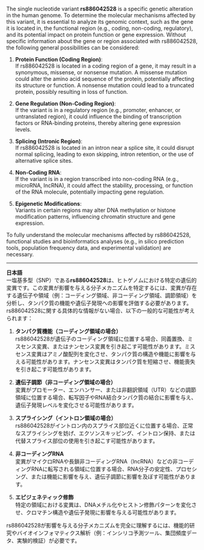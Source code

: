 The single nucleotide variant **rs886042528** is a specific genetic alteration in the human genome. To determine the molecular mechanisms affected by this variant, it is essential to analyze its genomic context, such as the gene it is located in, the functional region (e.g., coding, non-coding, regulatory), and its potential impact on protein function or gene expression. Without specific information about the gene or region associated with rs886042528, the following general possibilities can be considered:

1. **Protein Function (Coding Region)**:  
   If rs886042528 is located in a coding region of a gene, it may result in a synonymous, missense, or nonsense mutation. A missense mutation could alter the amino acid sequence of the protein, potentially affecting its structure or function. A nonsense mutation could lead to a truncated protein, possibly resulting in loss of function.

2. **Gene Regulation (Non-Coding Region)**:  
   If the variant is in a regulatory region (e.g., promoter, enhancer, or untranslated region), it could influence the binding of transcription factors or RNA-binding proteins, thereby altering gene expression levels.

3. **Splicing (Intronic Region)**:  
   If rs886042528 is located in an intron near a splice site, it could disrupt normal splicing, leading to exon skipping, intron retention, or the use of alternative splice sites.

4. **Non-Coding RNA**:  
   If the variant is in a region transcribed into non-coding RNA (e.g., microRNA, lncRNA), it could affect the stability, processing, or function of the RNA molecule, potentially impacting gene regulation.

5. **Epigenetic Modifications**:  
   Variants in certain regions may alter DNA methylation or histone modification patterns, influencing chromatin structure and gene expression.

To fully understand the molecular mechanisms affected by rs886042528, functional studies and bioinformatics analyses (e.g., in silico prediction tools, population frequency data, and experimental validation) are necessary.

---

**日本語**  
一塩基多型（SNP）である**rs886042528**は、ヒトゲノムにおける特定の遺伝的変異です。この変異が影響を与える分子メカニズムを特定するには、変異が存在する遺伝子や領域（例：コーディング領域、非コーディング領域、調節領域）を分析し、タンパク質の機能や遺伝子発現への影響を評価する必要があります。rs886042528に関する具体的な情報がない場合、以下の一般的な可能性が考えられます：

1. **タンパク質機能（コーディング領域の場合）**  
   rs886042528が遺伝子のコーディング領域に位置する場合、同義置換、ミスセンス変異、またはナンセンス変異を引き起こす可能性があります。ミスセンス変異はアミノ酸配列を変化させ、タンパク質の構造や機能に影響を与える可能性があります。ナンセンス変異はタンパク質を短縮させ、機能喪失を引き起こす可能性があります。

2. **遺伝子調節（非コーディング領域の場合）**  
   変異がプロモーター、エンハンサー、または非翻訳領域（UTR）などの調節領域に位置する場合、転写因子やRNA結合タンパク質の結合に影響を与え、遺伝子発現レベルを変化させる可能性があります。

3. **スプライシング（イントロン領域の場合）**  
   rs886042528がイントロン内のスプライス部位近くに位置する場合、正常なスプライシングを妨げ、エクソンスキッピング、イントロン保持、または代替スプライス部位の使用を引き起こす可能性があります。

4. **非コーディングRNA**  
   変異がマイクロRNAや長鎖非コーディングRNA（lncRNA）などの非コーディングRNAに転写される領域に位置する場合、RNA分子の安定性、プロセシング、または機能に影響を与え、遺伝子調節に影響を及ぼす可能性があります。

5. **エピジェネティック修飾**  
   特定の領域における変異は、DNAメチル化やヒストン修飾パターンを変化させ、クロマチン構造や遺伝子発現に影響を与える可能性があります。

rs886042528が影響を与える分子メカニズムを完全に理解するには、機能的研究やバイオインフォマティクス解析（例：インシリコ予測ツール、集団頻度データ、実験的検証）が必要です。